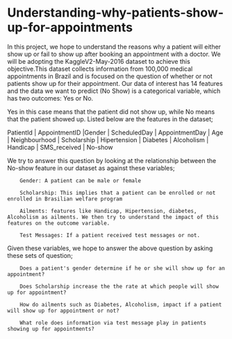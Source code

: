 # Understanding-why-patients-show-up-for-appointments
In this project, we hope to understand the reasons why a patient will either show up or fail to show up after booking an appointment with a doctor. We will be adopting the KaggleV2-May-2016 dataset to achieve this objective.This dataset collects information from 100,000 medical appointments in Brazil and is focused on the question of whether or not patients show up for their appointment. Our data of interest has 14 features and the data we want to predict (No Show) is a categorical variable, which has two outcomes: Yes or No. 

Yes in this case means that the patient did not show up, while No means that the patient showed up. Listed below are the features in the dataset;

PatientId | AppointmentID |Gender | ScheduledDay | AppointmentDay | Age | Neighbourhood | Scholarship | Hipertension | Diabetes | Alcoholism | Handicap | SMS_received | No-show

We try to answer this question by looking at the relationship between the No-show feature in our dataset as against these variables;

        Gender: A patient can be male or female

        Scholarship: This implies that a patient can be enrolled or not enrolled in Brasilian welfare program

        Ailments: features like Handicap, Hipertension, diabetes, Alcoholism as ailments. We then try to understand the impact of this features on the outcome variable.

        Test Messages: If a patient received test messages or not.

Given these variables, we hope to answer the above question by asking these sets of question;

        Does a patient's gender determine if he or she will show up for an appointment?

        Does Scholarship increase the the rate at which people will show up for appointment?

        How do ailments such as Diabetes, Alcoholism, impact if a patient will show up for appointment or not? 

        What role does information via test message play in patients showing up for appointments?
